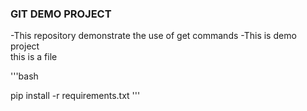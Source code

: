 ### GIT DEMO PROJECT

-This repository demonstrate the use of get commands
-This is demo project \
 this is a file 

'''bash

pip install -r requirements.txt
'''